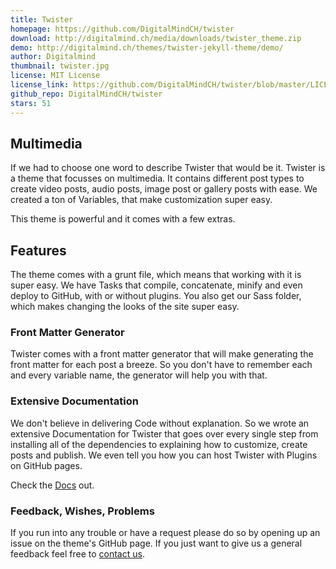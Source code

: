 ```yaml
---
title: Twister
homepage: https://github.com/DigitalMindCH/twister
download: http://digitalmind.ch/media/downloads/twister_theme.zip
demo: http://digitalmind.ch/themes/twister-jekyll-theme/demo/
author: Digitalmind
thumbnail: twister.jpg
license: MIT License
license_link: https://github.com/DigitalMindCH/twister/blob/master/LICENSE.md
github_repo: DigitalMindCH/twister
stars: 51
---
```


## Multimedia

If we had to choose one word to describe Twister that would be it.
Twister is a theme that focusses on multimedia. It contains different
post types to create video posts, audio posts, image post or gallery
posts with ease. We created a ton of Variables, that make customization
super easy.

This theme is powerful and it comes with a few extras.

## Features

The theme comes with a grunt file, which means that working with it is
super easy. We have Tasks that compile, concatenate, minify and even
deploy to GitHub, with or without plugins. You also get our Sass
folder, which makes changing the looks of the site super easy.

### Front Matter Generator

Twister comes with a front matter generator that will make generating
the front matter for each post a breeze. So you don't have to remember
each and every variable name, the generator will help you with that.

### Extensive Documentation

We don't believe in delivering Code without explanation. So we wrote an
extensive Documentation for Twister that goes over every single step
from installing all of the dependencies to explaining how to customize,
create posts and publish. We even tell you how you can host Twister
with Plugins on GitHub pages.

Check the [Docs](http://twister.digitalmind.ch/documentation/) out.

### Feedback, Wishes, Problems

If you run into any trouble or have a request please do so by opening
up an issue on the theme's GitHub page. If you just want to give us a
general feedback feel free to [contact
us](http://digitalmind.ch/contact/).
